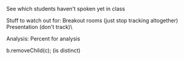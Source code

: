 See which students haven't spoken yet in class


Stuff to watch out for: 
Breakout rooms (just stop tracking altogether)
Presentation (don't track)\


Analysis:
Percent for analysis


b.removeChild(c); (is distinct)
